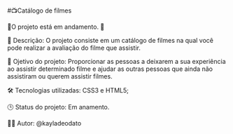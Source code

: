 #📺Catálogo de filmes 

🚧O projeto está em andamento. 🚧

💬 Descrição: O projeto consiste em um catálogo de filmes na qual você pode realizar a avaliação do filme que assistir.

🎯 Ojetivo do projeto: Proporcionar as pessoas a deixarem a sua experiência ao assistir determinado filme e ajudar as outras pessoas que ainda não assistiram ou querem assistir filmes.

🛠 Tecnologias utilizadas: CSS3 e HTML5;

🕒 Status do projeto: Em anamento.

👩🏻 Autor: @kayladeodato





